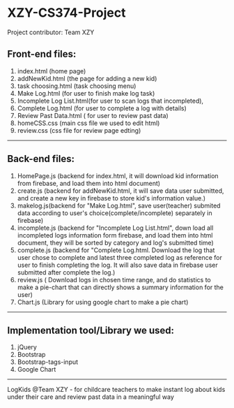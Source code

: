 # XZY-CS374-Project
Project contributor:
Team XZY

## Front-end files: 
1. index.html (home page)
2. addNewKid.html (the page for adding a new kid)
3. task choosing.html (task choosing menu)
4. Make Log.html (for user to finish make log task) 
5. Incomplete Log List.html(for user to scan logs that incompleted),
6. Complete Log.html (for user to complete a log with details)
7. Review Past Data.html ( for user to review past data)
8. homeCSS.css (main css file we used to edit html)
9. review.css (css file for review page edting)
---

## Back-end files:
1. HomePage.js (backend for index.html, it will download kid information from firebase, and load them into html document)
2. create.js (backend for addNewKid.html, it will save data user submitted, and create a new key in firebase to store kid's information value.)
3. makelog.js(backend for "Make Log.html", save user(teacher) submited data according to user's choice(complete/incomplete) separately in firebase)
4. incomplete.js (backend for "Incomplete Log List.html", down load all incompleted logs information form firebase, and load them into html document, they will be sorted by category and log's submitted time)
5. complete.js (backend for "Complete Log.html. Download the log that user chose to complete and latest three completed log as reference for user to finish completing the log. It will also save data in firebase user submitted after complete the log.)
6. review.js ( Download logs in chosen time range, and do statistics to make a pie-chart that can directly shows a summary information for the user)
7. Chart.js (Library for using google chart to make a pie chart)

---
## Implementation tool/Library we used:
1. jQuery
2. Bootstrap
3. Bootstrap-tags-input
4. Google Chart
---

LogKids @Team XZY - for childcare teachers to make instant log about kids under their care and review past data in a meaningful way
